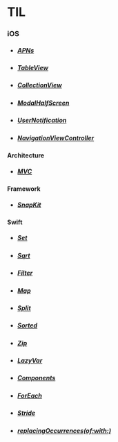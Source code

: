 # **TIL**

### **iOS**

* ##### [APNs](./iOS/APNs/APNs.md)
* ##### [TableView](./iOS/MVC/MVCwithModel.md)
* ##### [CollectionView](./iOS/MVC/MVCwithModel.md)
* ##### [ModalHalfScreen](./iOS/MVC/MVCwithModel.md)
* ##### [UserNotification](./iOS/MVC/MVCwithModel.md)
* ##### [NavigationViewController](./MVC/MVCwithModel.md)


#### Architecture
* ##### [MVC](./iOS/MVC/MVCwithModel.md)

#### Framework

* ##### [SnapKit](./iOS/SnapKit/SnapKit.md)

#### Swift


* ##### [Set](./Swift/Set/Set.md)
* ##### [Sqrt](./Swift/Sqrt/Sqrt.md)
* ##### [Filter](./Swift/Filter/Filter.md)
* ##### [Map](./Swift/Map/Map.md)
* ##### [Split](./Swift/Split/Split.md)
* ##### [Sorted](./Swift/Sorted/Sorted.md)
* ##### [Zip](./Swift/Zip/Zip.md)
* ##### [LazyVar](./Swift/LazyVar/LazyVar.md)
* ##### [Components](./Swift/Components/Components.md)
* ##### [ForEach](./Swift/ForEach/ForEach.md)
* ##### [Stride](./Swift/Stride/Stride.md)
* ##### [replacingOccurrences(of:with:)](./Swift/replacingOccurrences(of:with:)/replacingOccurrences(of:with:).md)
